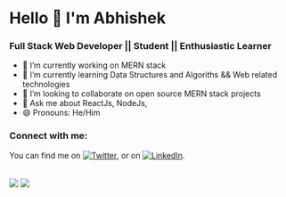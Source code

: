 # Hello 👋 I'm Abhishek

### Full Stack Web Developer || Student || Enthusiastic Learner

- 🔭 I’m currently working on MERN stack
- 🌱 I’m currently learning Data Structures and Algoriths && Web related technologies
- 👯 I’m looking to collaborate on open source MERN stack projects
- 💬 Ask me about ReactJs, NodeJs, 
- 😄 Pronouns: He/Him

### Connect with me:
<!-- Actual text -->

You can find me on [![Twitter][1.2]][1], or on [![LinkedIn][2.2]][2].

<!-- Icons -->

[1.2]: http://i.imgur.com/wWzX9uB.png (twitter icon without padding)
[2.2]: https://raw.githubusercontent.com/MartinHeinz/MartinHeinz/master/linkedin-3-16.png (LinkedIn icon without padding)

<!-- Links to your social media accounts -->

[1]: https://twitter.com/Abhishek_825
[2]: https://www.linkedin.com/in/abhishekdubey825/
[3]: https://www.instagram.com/_abhishekdubey825/


<br />

<img align="center" src="https://github-readme-stats.vercel.app/api/top-langs/?username=abhishek-geek&theme=dark" />
<img align="center" src="https://github-readme-stats.vercel.app/api?username=abhishek-geek&show_icons=true&theme=dark"/>
